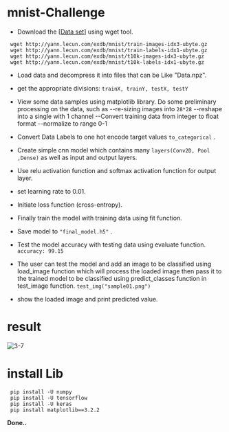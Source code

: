 # mnist-Challenge


- Download the [[Data set](http://yann.lecun.com/exdb/mnist/)] using wget tool.
 ```
  wget http://yann.lecun.com/exdb/mnist/train-images-idx3-ubyte.gz
  wget http://yann.lecun.com/exdb/mnist/train-labels-idx1-ubyte.gz
  wget http://yann.lecun.com/exdb/mnist/t10k-images-idx3-ubyte.gz
  wget http://yann.lecun.com/exdb/mnist/t10k-labels-idx1-ubyte.gz
 ```
- Load data and decompress it into files that can be Like "Data.npz".
- get the appropriate divisions:
      ```
      trainX, trainY, testX, testY
      ```
      
- View some data samples using matplotlib library.
Do some preliminary processing on the data, such as
--re-sizing images into ``` 28*28 ```
--reshape into a single with  1 channel
--Convert  training data from integer to float format
--normalize to range 0-1


- Convert Data Labels to  one hot encode target values ``` to_categorical ``` .
- Create simple cnn model which contains many ```layers(Conv2D, Pool ,Dense)``` as well as input and output layers.
- Use relu activation function and softmax activation function for output layer.
- set learning rate to 0.01.
- Initiate loss function (cross-entropy).
- Finally train the model with training data using fit function.
- Save model to ```"final_model.h5"``` .
- Test the model accuracy with testing data using evaluate function.
  ``` accuracy: 99.15 ```
- The user can test the model and add an image to be classified using load_image function which will process the loaded image then pass it to the trained model to be classified  using predict_classes function  in test_image function.
 ``` test_img("sample01.png")  ```
- show the loaded image and print predicted value.

# result 
  ![3-7](result3-7.jfif)

# install Lib

```
 pip install -U numpy
 pip install -U tensorflow
 pip install -U keras
 pip install matplotlib==3.2.2
```

**Done..**
